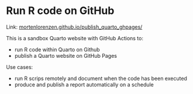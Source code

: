 # Run R code on GitHub

Link: [mortenlorenzen.github.io/publish_quarto_ghpages/](https://mortenlorenzen.github.io/publish_quarto_ghpages/)

This is a sandbox Quarto website with GitHub Actions to:

- run R code within Quarto on Github
- publish a Quarto website on GitHub Pages


Use cases:

- run R scrips remotely and document when the code has been executed
- produce and publish a report automatically on a schedule